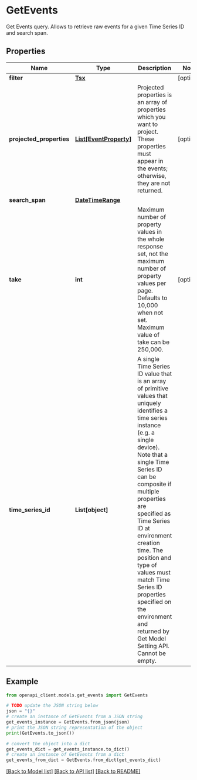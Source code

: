 # GetEvents

Get Events query. Allows to retrieve raw events for a given Time Series ID and search span.

## Properties

Name | Type | Description | Notes
------------ | ------------- | ------------- | -------------
**filter** | [**Tsx**](Tsx.md) |  | [optional] 
**projected_properties** | [**List[EventProperty]**](EventProperty.md) | Projected properties is an array of properties which you want to project. These properties must appear in the events; otherwise, they are not returned. | [optional] 
**search_span** | [**DateTimeRange**](DateTimeRange.md) |  | 
**take** | **int** | Maximum number of property values in the whole response set, not the maximum number of property values per page. Defaults to 10,000 when not set. Maximum value of take can be 250,000. | [optional] 
**time_series_id** | **List[object]** | A single Time Series ID value that is an array of primitive values that uniquely identifies a time series instance (e.g. a single device). Note that a single Time Series ID can be composite if multiple properties are specified as Time Series ID at environment creation time. The position and type of values must match Time Series ID properties specified on the environment and returned by Get Model Setting API. Cannot be empty. | 

## Example

```python
from openapi_client.models.get_events import GetEvents

# TODO update the JSON string below
json = "{}"
# create an instance of GetEvents from a JSON string
get_events_instance = GetEvents.from_json(json)
# print the JSON string representation of the object
print(GetEvents.to_json())

# convert the object into a dict
get_events_dict = get_events_instance.to_dict()
# create an instance of GetEvents from a dict
get_events_from_dict = GetEvents.from_dict(get_events_dict)
```
[[Back to Model list]](../README.md#documentation-for-models) [[Back to API list]](../README.md#documentation-for-api-endpoints) [[Back to README]](../README.md)


